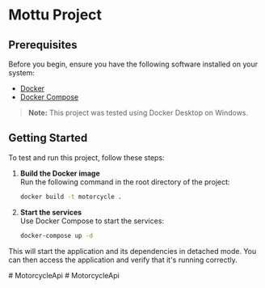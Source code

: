 # Mottu Project

## Prerequisites

Before you begin, ensure you have the following software installed on your system:

- [Docker](https://docs.docker.com/get-docker/)
- [Docker Compose](https://docs.docker.com/compose/install/)

> **Note:** This project was tested using Docker Desktop on Windows.

## Getting Started

To test and run this project, follow these steps:

1. **Build the Docker image**  
   Run the following command in the root directory of the project:

   ```bash
   docker build -t motorcycle .
   ```

2. **Start the services**  
   Use Docker Compose to start the services:

   ```bash
   docker-compose up -d
   ```

This will start the application and its dependencies in detached mode. You can then access the application and verify that it's running correctly.


#   M o t o r c y c l e A p i 
 
 #   M o t o r c y c l e A p i 
 
 
